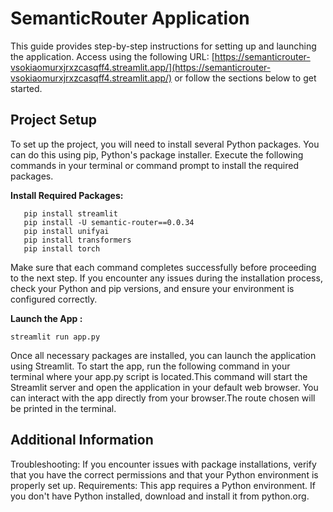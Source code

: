 # SemanticRouter Application
This guide provides step-by-step instructions for setting up and launching the application. Access using the following URL: [https://semanticrouter-vsokiaomurxjrxzcasqff4.streamlit.app/](https://semanticrouter-vsokiaomurxjrxzcasqff4.streamlit.app/) or follow the sections below to get started.

## Project Setup

To set up the project, you will need to install several Python packages. You can do this using pip, Python's package installer. Execute the following commands in your terminal or command prompt to install the required packages.

**Install Required Packages:**
```
   pip install streamlit
   pip install -U semantic-router==0.0.34
   pip install unifyai
   pip install transformers
   pip install torch

```
Make sure that each command completes successfully before proceeding to the next step. If you encounter any issues during the installation process, check your Python and pip versions, and ensure your environment is configured correctly.

 **Launch the App :**


    
    streamlit run app.py

Once all necessary packages are installed, you can launch the application using Streamlit. To start the app, run the following command in your terminal where your app.py script is located.This command will start the Streamlit server and open the application in your default web browser. You can interact with the app directly from your browser.The route chosen will be printed in the terminal.

  
## Additional Information
Troubleshooting: If you encounter issues with package installations, verify that you have the correct permissions and that your Python environment is properly set up.
Requirements: This app requires a Python environment. If you don't have Python installed, download and install it from python.org.

